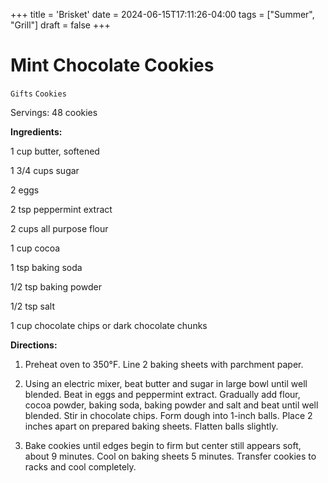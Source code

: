 +++
title = 'Brisket'
date = 2024-06-15T17:11:26-04:00
tags = ["Summer", "Grill"]
draft = false
+++
# Mint Chocolate Cookies

`Gifts` `Cookies`

Servings: 48 cookies      

**Ingredients:**

1 cup butter, softened

1 3/4 cups sugar

2 eggs

2 tsp peppermint extract

2 cups all purpose flour

1 cup cocoa

1 tsp baking soda

1/2 tsp baking powder

1/2 tsp salt

1 cup chocolate chips or dark chocolate chunks

**Directions:**

1. Preheat oven to 350°F. Line 2 baking sheets with parchment paper.

2. Using an electric mixer, beat butter and sugar in large bowl until well blended. Beat in eggs and peppermint extract. Gradually add flour, cocoa powder, baking soda, baking powder and salt and beat until well blended. Stir in chocolate chips. Form dough into 1-inch balls. Place 2 inches apart on prepared baking sheets. Flatten balls slightly.

3. Bake cookies until edges begin to firm but center still appears soft, about 9 minutes. Cool on baking sheets 5 minutes. Transfer cookies to racks and cool completely.      

        
